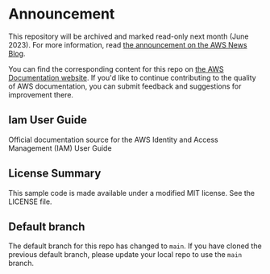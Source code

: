 # Announcement

This repository will be archived and marked read-only next month (June 2023). For more information, read [the announcement on the AWS News Blog](https://aws.amazon.com/blogs/aws/retiring-the-aws-documentation-on-github/).

You can find the corresponding content for this repo on [the AWS Documentation website](https://docs.aws.amazon.com/IAM/latest/UserGuide). If you'd like to continue contributing to the quality of AWS documentation, you can submit feedback and suggestions for improvement there.

## Iam User Guide

Official documentation source for the AWS Identity and Access Management (IAM) User Guide

## License Summary

This sample code is made available under a modified MIT license. See the LICENSE file.

## Default branch
The default branch for this repo has changed to `main`. 
If you have cloned the previous default branch, please update your local repo to use the `main` branch. 
